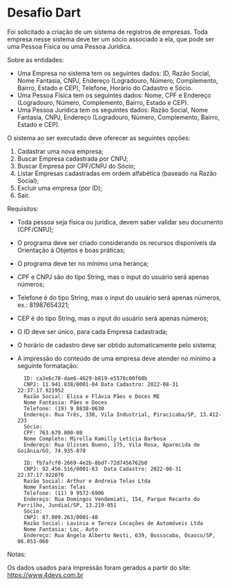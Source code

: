 # Desafio Dart
Foi solicitado a criação de um sistema de registros de empresas. Toda empresa nesse sistema deve ter um sócio associado a ela, que pode ser uma Pessoa Física ou uma Pessoa Jurídica.

Sobre as entidades:

- Uma Empresa no sistema tem os seguintes dados: ID, Razão Social, Nome Fantasia, CNPJ, Endereço (Logradouro, Número, Complemento, Bairro, Estado e CEP), Telefone, Horário do Cadastro e Sócio.
- Uma Pessoa Física tem os seguintes dados: Nome, CPF e Endereço (Logradouro, Número, Complemento, Bairro, Estado e CEP).
- Uma Pessoa Jurídica tem os seguintes dados: Razão Social, Nome Fantasia, CNPJ, Endereço (Logradouro, Número, Complemento, Bairro, Estado e CEP).
  
O sistema ao ser executado deve oferecer as seguintes opções:  

1. Cadastrar uma nova empresa;
2. Buscar Empresa cadastrada por CNPJ;
3. Buscar Empresa por CPF/CNPJ do Sócio;
4. Listar Empresas cadastradas em ordem alfabética (baseado na Razão Social);
5. Excluir uma empresa (por ID);
6. Sair.
  
Requisitos:

- Toda pessoa seja física ou jurídica, devem saber validar seu documento (CPF/CNPJ);
- O programa deve ser criado considerando os recursos disponíveis da Orientação à Objetos e boas práticas;
- O programa deve ter no mínimo uma herança;
- CPF e CNPJ são do tipo String, mas o input do usuário será apenas números;
- Telefone é do tipo String, mas o input do usuário será apenas números, ex.: 81987654321;
- CEP é do tipo String, mas o input do usuário será apenas números;
- O ID deve ser único, para cada Empresa cadastrada;
- O horário de cadastro deve ser obtido automaticamente pelo sistema;
- A impressão do conteúdo de uma empresa deve atender no mínimo a seguinte formatação: 
 
        ID: ca3e6c78-dae6-4629-b819-e5576c00f68b
        CNPJ: 11.941.838/0001-04 Data Cadastro: 2022-08-31 22:37:17.921952
        Razão Social: Elisa e Flávia Pães e Doces ME
        Nome Fantasia: Pães e Doces
        Telefone: (19) 9 8838-0630
        Endereço: Rua Três, 338, Vila Industrial, Piracicaba/SP, 13.412-233
        Sócio:
        CPF: 763.679.800-08
        Nome Completo: Mirella Kamilly Letícia Barbosa
        Endereço: Rua Ulisses Bueno, 175, Vila Rosa, Aparecida de Goiânia/GO, 74.935-870

        ID: fb7afcf0-2669-4e2b-8bd7-72d7456762b0
        CNPJ: 92.456.516/0001-63  Data Cadastro: 2022-08-31 22:37:17.922076
        Razão Social: Arthur e Andreia Telas Ltda
        Nome Fantasia: Telas
        Telefone: (11) 9 9572-6906
        Endereço: Rua Domingos Vendemiati, 154, Parque Recanto do Parrilho, Jundiaí/SP, 13.219-051
        Sócio:
        CNPJ: 87.009.263/0001-40
        Razão Social: Lavínia e Tereza Locações de Automóveis Ltda
        Nome Fantasia: Loc. Auto
        Endereço: Rua Ângelo Alberto Nesti, 639, Bussocaba, Osasco/SP, 06.053-060
Notas:

Os dados usados para impressão foram gerados a partir do site: https://www.4devs.com.br
